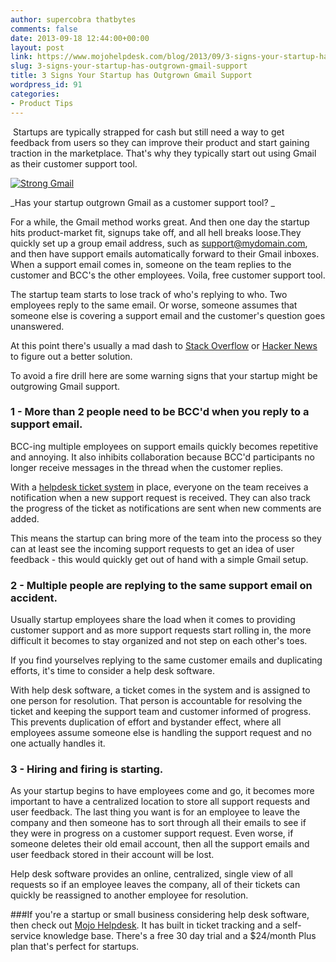 ```yaml
---
author: supercobra thatbytes
comments: false
date: 2013-09-18 12:44:00+00:00
layout: post
link: https://www.mojohelpdesk.com/blog/2013/09/3-signs-your-startup-has-outgrown-gmail-support/
slug: 3-signs-your-startup-has-outgrown-gmail-support
title: 3 Signs Your Startup has Outgrown Gmail Support
wordpress_id: 91
categories:
- Product Tips
---
```





 Startups are typically strapped for cash but still need a way to get feedback from users so they can improve their product and start gaining traction in the marketplace. That's why they typically start out using Gmail as their customer support tool.


<!-- more -->


[![Strong Gmail](http://www.mojohelpdesk.com/blog/wordpress/wp-content/uploads/2013/09/Strong-Gmail.png)](http://www.mojohelpdesk.com/blog/wordpress/wp-content/uploads/2013/09/Strong-Gmail.png)




_Has your startup outgrown Gmail as a customer support tool? _


For a while, the Gmail method works great. And then one day the startup hits product-market fit, signups take off, and all hell breaks loose.They quickly set up a group email address, such as support@mydomain.com, and then have support emails automatically forward to their Gmail inboxes. When a support email comes in, someone on the team replies to the customer and BCC's the other employees. Voila, free customer support tool.

The startup team starts to lose track of who's replying to who. Two employees reply to the same email. Or worse, someone assumes that someone else is covering a support email and the customer's question goes unanswered.

At this point there's usually a mad dash to [Stack Overflow](http://stackoverflow.com/) or [Hacker News](http://news.ycombinator.com/) to figure out a better solution.

To avoid a fire drill here are some warning signs that your startup might be outgrowing Gmail support.


### 1 - More than 2 people need to be BCC'd when you reply to a support email.


BCC-ing multiple employees on support emails quickly becomes repetitive and annoying. It also inhibits collaboration because BCC'd participants no longer receive messages in the thread when the customer replies.

With a [helpdesk ticket system](http://www.mojohelpdesk.com/) in place, everyone on the team receives a notification when a new support request is received. They can also track the progress of the ticket as notifications are sent when new comments are added.

This means the startup can bring more of the team into the process so they can at least see the incoming support requests to get an idea of user feedback - this would quickly get out of hand with a simple Gmail setup.


### 2 - Multiple people are replying to the same support email on accident.


Usually startup employees share the load when it comes to providing customer support and as more support requests start rolling in, the more difficult it becomes to stay organized and not step on each other's toes.

If you find yourselves replying to the same customer emails and duplicating efforts, it's time to consider a help desk software.

With help desk software, a ticket comes in the system and is assigned to one person for resolution. That person is accountable for resolving the ticket and keeping the support team and customer informed of progress. This prevents duplication of effort and bystander effect, where all employees assume someone else is handling the support request and no one actually handles it.


### 3 - Hiring and firing is starting.


As your startup begins to have employees come and go, it becomes more important to have a centralized location to store all support requests and user feedback. The last thing you want is for an employee to leave the company and then someone has to sort through all their emails to see if they were in progress on a customer support request. Even worse, if someone deletes their old email account, then all the support emails and user feedback stored in their account will be lost.


Help desk software provides an online, centralized, single view of all requests so if an employee leaves the company, all of their tickets can quickly be reassigned to another employee for resolution.




###If you're a startup or small business considering help desk software, then check out [Mojo Helpdesk](http://www.mojohelpdesk.com/). It has built in ticket tracking and a self-service knowledge base. There's a free 30 day trial and a $24/month Plus plan that's perfect for startups.
